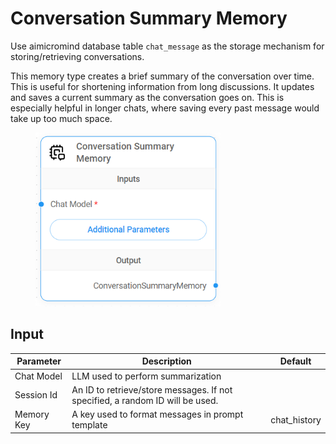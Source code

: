 # Conversation Summary Memory

Use aimicromind database table `chat_message` as the storage mechanism for storing/retrieving conversations.

This memory type creates a brief summary of the conversation over time. This is useful for shortening information from long discussions. It updates and saves a current summary as the conversation goes on. This is especially helpful in longer chats, where saving every past message would take up too much space.

<figure><img src="../../../.gitbook/assets/image (3) (1) (1) (1) (2).png" alt="" width="296"><figcaption></figcaption></figure>

## Input

| Parameter  | Description                                                                   | Default       |
| ---------- | ----------------------------------------------------------------------------- | ------------- |
| Chat Model | LLM used to perform summarization                                             |               |
| Session Id | An ID to retrieve/store messages. If not specified, a random ID will be used. |               |
| Memory Key | A key used to format messages in prompt template                              | chat\_history |
